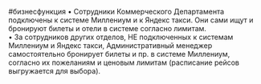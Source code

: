 #бизнесфункция 
• Сотрудники Коммерческого Департамента подключены к системе Миллениум и к Яндекс такси. Они сами ищут и бронируют билеты и отели в системе согласно лимитам.  
• За сотрудников других отделов, НЕ подключенных к системам Миллениум и Яндекс такси, Административный менеджер самостоятельно бронирует билеты и пр. в системе Миллениум, согласно их пожеланиям и ценовым лимитам (расписание рейсов выгружается для выбора).